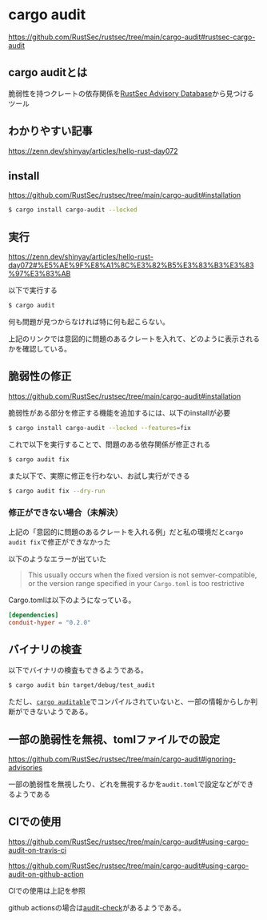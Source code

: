 # cargo audit

https://github.com/RustSec/rustsec/tree/main/cargo-audit#rustsec-cargo-audit

## cargo auditとは

脆弱性を持つクレートの依存関係を[RustSec Advisory Database](https://github.com/RustSec/advisory-db/)から見つけるツール

## わかりやすい記事

https://zenn.dev/shinyay/articles/hello-rust-day072

## install

https://github.com/RustSec/rustsec/tree/main/cargo-audit#installation

```sh
$ cargo install cargo-audit --locked
```

## 実行

https://zenn.dev/shinyay/articles/hello-rust-day072#%E5%AE%9F%E8%A1%8C%E3%82%B5%E3%83%B3%E3%83%97%E3%83%AB

以下で実行する

```sh
$ cargo audit
```

何も問題が見つからなければ特に何も起こらない。

上記のリンクでは意図的に問題のあるクレートを入れて、どのように表示されるかを確認している。

## 脆弱性の修正

https://github.com/RustSec/rustsec/tree/main/cargo-audit#installation

脆弱性がある部分を修正する機能を追加するには、以下のinstallが必要

```sh
$ cargo install cargo-audit --locked --features=fix
```

これで以下を実行することで、問題のある依存関係が修正される

```sh
$ cargo audit fix
```

また以下で、実際に修正を行わない、お試し実行ができる

```sh
$ cargo audit fix --dry-run
```

### 修正ができない場合（未解決）

上記の「意図的に問題のあるクレートを入れる例」だと私の環境だと`cargo audit fix`で修正ができなかった

以下のようなエラーが出ていた

> This usually occurs when the fixed version is not semver-compatible,
> or the version range specified in your `Cargo.toml` is too restrictive

Cargo.tomlは以下のようになっている。

```toml
[dependencies]
conduit-hyper = "0.2.0"
```

## バイナリの検査

以下でバイナリの検査もできるようである。

```sh
$ cargo audit bin target/debug/test_audit
```

ただし、[`cargo auditable`](https://github.com/rust-secure-code/cargo-auditable)でコンパイルされていないと、一部の情報からしか判断ができないようである。

## 一部の脆弱性を無視、tomlファイルでの設定

https://github.com/RustSec/rustsec/tree/main/cargo-audit#ignoring-advisories

一部の脆弱性を無視したり、どれを無視するかを`audit.toml`で設定などができるようである

## CIでの使用

https://github.com/RustSec/rustsec/tree/main/cargo-audit#using-cargo-audit-on-travis-ci

https://github.com/RustSec/rustsec/tree/main/cargo-audit#using-cargo-audit-on-github-action

CIでの使用は上記を参照

github actionsの場合は[audit-check](https://github.com/rustsec/audit-check)があるようである。
